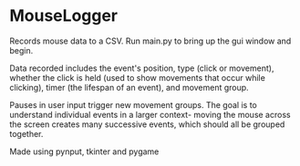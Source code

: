 # MouseLogger
Records mouse data to a CSV. Run main.py to bring up the gui window and begin. 

Data recorded includes the event's position, type (click or movement), whether the click is held (used to show movements that occur while clicking), timer (the lifespan of an event), and movement group.   

Pauses in user input trigger new movement groups. The goal is to understand individual events in a larger context- moving the mouse across the screen creates many successive events, which should all be grouped together. 

Made using pynput, tkinter and pygame
